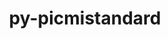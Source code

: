 ---
title: "py-picmistandard"
layout: cache
categories: [package, develop]
meta: {"versions": ["0.29.0"], "compilers": ["gcc@=11.4.0", "gcc@=9.4.0", "oneapi@=2024.2.1"], "oss": ["ubuntu20.04", "ubuntu22.04"], "platforms": ["linux"], "targets": ["neoverse_v1", "neoverse_v2", "ppc64le", "x86_64_v3"], "stacks": ["e4s", "e4s-neoverse-v2", "e4s-neoverse_v1", "e4s-oneapi", "e4s-power", "root"], "num_specs": 26, "num_specs_by_stack": {"root": 26, "e4s-power": 5, "e4s-neoverse_v1": 5, "e4s-neoverse-v2": 6, "e4s": 5, "e4s-oneapi": 5}}
spec_details: [{"hash": "l2pzxxzcjbmoje6efrqxf343myfanzpx", "compiler": "gcc@=9.4.0", "versions": ["0.29.0"], "os": "ubuntu20.04", "platform": "linux", "target": "ppc64le", "variants": ["build_system=python_pip"], "stacks": ["root", "e4s-power"], "size": "-", "tarball": "https://binaries.spack.io/develop/build_cache/linux-ubuntu20.04-ppc64le/gcc-9.4.0/py-picmistandard-0.29.0/linux-ubuntu20.04-ppc64le-gcc-9.4.0-py-picmistandard-0.29.0-l2pzxxzcjbmoje6efrqxf343myfanzpx.spack"}, {"hash": "gop3l3h224n566d4bylwvdto4xzrshfm", "compiler": "gcc@=9.4.0", "versions": ["0.29.0"], "os": "ubuntu20.04", "platform": "linux", "target": "ppc64le", "variants": ["build_system=python_pip"], "stacks": ["root", "e4s-power"], "size": "-", "tarball": "https://binaries.spack.io/develop/build_cache/linux-ubuntu20.04-ppc64le/gcc-9.4.0/py-picmistandard-0.29.0/linux-ubuntu20.04-ppc64le-gcc-9.4.0-py-picmistandard-0.29.0-gop3l3h224n566d4bylwvdto4xzrshfm.spack"}, {"hash": "mt357dskfhq2526zl66kdlhfnxzl7uyx", "compiler": "gcc@=9.4.0", "versions": ["0.29.0"], "os": "ubuntu20.04", "platform": "linux", "target": "ppc64le", "variants": ["build_system=python_pip"], "stacks": ["root", "e4s-power"], "size": "-", "tarball": "https://binaries.spack.io/develop/build_cache/linux-ubuntu20.04-ppc64le/gcc-9.4.0/py-picmistandard-0.29.0/linux-ubuntu20.04-ppc64le-gcc-9.4.0-py-picmistandard-0.29.0-mt357dskfhq2526zl66kdlhfnxzl7uyx.spack"}, {"hash": "c2v6dgbvkxdrvlus7crxdp2iqc6f3hpj", "compiler": "gcc@=9.4.0", "versions": ["0.29.0"], "os": "ubuntu20.04", "platform": "linux", "target": "ppc64le", "variants": ["build_system=python_pip"], "stacks": ["root", "e4s-power"], "size": "-", "tarball": "https://binaries.spack.io/develop/build_cache/linux-ubuntu20.04-ppc64le/gcc-9.4.0/py-picmistandard-0.29.0/linux-ubuntu20.04-ppc64le-gcc-9.4.0-py-picmistandard-0.29.0-c2v6dgbvkxdrvlus7crxdp2iqc6f3hpj.spack"}, {"hash": "tzt7blr4vyf2kavlru4mtd4jzc3dspla", "compiler": "gcc@=9.4.0", "versions": ["0.29.0"], "os": "ubuntu20.04", "platform": "linux", "target": "ppc64le", "variants": ["build_system=python_pip"], "stacks": ["root", "e4s-power"], "size": "-", "tarball": "https://binaries.spack.io/develop/build_cache/linux-ubuntu20.04-ppc64le/gcc-9.4.0/py-picmistandard-0.29.0/linux-ubuntu20.04-ppc64le-gcc-9.4.0-py-picmistandard-0.29.0-tzt7blr4vyf2kavlru4mtd4jzc3dspla.spack"}, {"hash": "ili2jvawxwkmkfme35ty7pskgv7pivsl", "compiler": "gcc@=11.4.0", "versions": ["0.29.0"], "os": "ubuntu22.04", "platform": "linux", "target": "neoverse_v1", "variants": ["build_system=python_pip"], "stacks": ["root", "e4s-neoverse_v1"], "size": "-", "tarball": "https://binaries.spack.io/develop/build_cache/linux-ubuntu22.04-neoverse_v1/gcc-11.4.0/py-picmistandard-0.29.0/linux-ubuntu22.04-neoverse_v1-gcc-11.4.0-py-picmistandard-0.29.0-ili2jvawxwkmkfme35ty7pskgv7pivsl.spack"}, {"hash": "sqayo45mul4jbzywl5j2labtzaw6r7hl", "compiler": "gcc@=11.4.0", "versions": ["0.29.0"], "os": "ubuntu22.04", "platform": "linux", "target": "neoverse_v1", "variants": ["build_system=python_pip"], "stacks": ["root", "e4s-neoverse_v1"], "size": "-", "tarball": "https://binaries.spack.io/develop/build_cache/linux-ubuntu22.04-neoverse_v1/gcc-11.4.0/py-picmistandard-0.29.0/linux-ubuntu22.04-neoverse_v1-gcc-11.4.0-py-picmistandard-0.29.0-sqayo45mul4jbzywl5j2labtzaw6r7hl.spack"}, {"hash": "ioz2c65t5fsravf5uqec3zqqdwfz4ofd", "compiler": "gcc@=11.4.0", "versions": ["0.29.0"], "os": "ubuntu22.04", "platform": "linux", "target": "neoverse_v1", "variants": ["build_system=python_pip"], "stacks": ["root", "e4s-neoverse_v1"], "size": "-", "tarball": "https://binaries.spack.io/develop/build_cache/linux-ubuntu22.04-neoverse_v1/gcc-11.4.0/py-picmistandard-0.29.0/linux-ubuntu22.04-neoverse_v1-gcc-11.4.0-py-picmistandard-0.29.0-ioz2c65t5fsravf5uqec3zqqdwfz4ofd.spack"}, {"hash": "6pvh5vl65qldutp7v5sucyo3pg7jarcm", "compiler": "gcc@=11.4.0", "versions": ["0.29.0"], "os": "ubuntu22.04", "platform": "linux", "target": "neoverse_v1", "variants": ["build_system=python_pip"], "stacks": ["root", "e4s-neoverse_v1"], "size": "-", "tarball": "https://binaries.spack.io/develop/build_cache/linux-ubuntu22.04-neoverse_v1/gcc-11.4.0/py-picmistandard-0.29.0/linux-ubuntu22.04-neoverse_v1-gcc-11.4.0-py-picmistandard-0.29.0-6pvh5vl65qldutp7v5sucyo3pg7jarcm.spack"}, {"hash": "cgztqa4uay3l43s66o7kkblrmgb7z33j", "compiler": "gcc@=11.4.0", "versions": ["0.29.0"], "os": "ubuntu22.04", "platform": "linux", "target": "neoverse_v1", "variants": ["build_system=python_pip"], "stacks": ["root", "e4s-neoverse_v1"], "size": "-", "tarball": "https://binaries.spack.io/develop/build_cache/linux-ubuntu22.04-neoverse_v1/gcc-11.4.0/py-picmistandard-0.29.0/linux-ubuntu22.04-neoverse_v1-gcc-11.4.0-py-picmistandard-0.29.0-cgztqa4uay3l43s66o7kkblrmgb7z33j.spack"}, {"hash": "52oi4yhqbftom6yibhm6iade6d5si4yc", "compiler": "gcc@=11.4.0", "versions": ["0.29.0"], "os": "ubuntu22.04", "platform": "linux", "target": "neoverse_v2", "variants": ["build_system=python_pip"], "stacks": ["root", "e4s-neoverse-v2"], "size": "-", "tarball": "https://binaries.spack.io/develop/build_cache/linux-ubuntu22.04-neoverse_v2/gcc-11.4.0/py-picmistandard-0.29.0/linux-ubuntu22.04-neoverse_v2-gcc-11.4.0-py-picmistandard-0.29.0-52oi4yhqbftom6yibhm6iade6d5si4yc.spack"}, {"hash": "g5xti5fiahg6ijzcwllk4zzdriagqwli", "compiler": "gcc@=11.4.0", "versions": ["0.29.0"], "os": "ubuntu22.04", "platform": "linux", "target": "neoverse_v2", "variants": ["build_system=python_pip"], "stacks": ["root", "e4s-neoverse-v2"], "size": "-", "tarball": "https://binaries.spack.io/develop/build_cache/linux-ubuntu22.04-neoverse_v2/gcc-11.4.0/py-picmistandard-0.29.0/linux-ubuntu22.04-neoverse_v2-gcc-11.4.0-py-picmistandard-0.29.0-g5xti5fiahg6ijzcwllk4zzdriagqwli.spack"}, {"hash": "4t4b6qur6jiiy4opmrdss2fpznznjbhg", "compiler": "gcc@=11.4.0", "versions": ["0.29.0"], "os": "ubuntu22.04", "platform": "linux", "target": "neoverse_v2", "variants": ["build_system=python_pip"], "stacks": ["root", "e4s-neoverse-v2"], "size": "-", "tarball": "https://binaries.spack.io/develop/build_cache/linux-ubuntu22.04-neoverse_v2/gcc-11.4.0/py-picmistandard-0.29.0/linux-ubuntu22.04-neoverse_v2-gcc-11.4.0-py-picmistandard-0.29.0-4t4b6qur6jiiy4opmrdss2fpznznjbhg.spack"}, {"hash": "dvz7ojtr47bbhkzinayxyu5vlujxkm7w", "compiler": "gcc@=11.4.0", "versions": ["0.29.0"], "os": "ubuntu22.04", "platform": "linux", "target": "neoverse_v2", "variants": ["build_system=python_pip"], "stacks": ["root", "e4s-neoverse-v2"], "size": "-", "tarball": "https://binaries.spack.io/develop/build_cache/linux-ubuntu22.04-neoverse_v2/gcc-11.4.0/py-picmistandard-0.29.0/linux-ubuntu22.04-neoverse_v2-gcc-11.4.0-py-picmistandard-0.29.0-dvz7ojtr47bbhkzinayxyu5vlujxkm7w.spack"}, {"hash": "xs7b755o2e537szagegfcbo6uye6fsjy", "compiler": "gcc@=11.4.0", "versions": ["0.29.0"], "os": "ubuntu22.04", "platform": "linux", "target": "neoverse_v2", "variants": ["build_system=python_pip"], "stacks": ["root", "e4s-neoverse-v2"], "size": "-", "tarball": "https://binaries.spack.io/develop/build_cache/linux-ubuntu22.04-neoverse_v2/gcc-11.4.0/py-picmistandard-0.29.0/linux-ubuntu22.04-neoverse_v2-gcc-11.4.0-py-picmistandard-0.29.0-xs7b755o2e537szagegfcbo6uye6fsjy.spack"}, {"hash": "3yqachhk5kvkytl45ax6qtka7dy33wqd", "compiler": "gcc@=11.4.0", "versions": ["0.29.0"], "os": "ubuntu22.04", "platform": "linux", "target": "neoverse_v2", "variants": ["build_system=python_pip"], "stacks": ["root", "e4s-neoverse-v2"], "size": "-", "tarball": "https://binaries.spack.io/develop/build_cache/linux-ubuntu22.04-neoverse_v2/gcc-11.4.0/py-picmistandard-0.29.0/linux-ubuntu22.04-neoverse_v2-gcc-11.4.0-py-picmistandard-0.29.0-3yqachhk5kvkytl45ax6qtka7dy33wqd.spack"}, {"hash": "touc4tfdunpmhhso34nv4jh6aaarczcc", "compiler": "gcc@=11.4.0", "versions": ["0.29.0"], "os": "ubuntu22.04", "platform": "linux", "target": "x86_64_v3", "variants": ["build_system=python_pip"], "stacks": ["e4s", "root"], "size": "-", "tarball": "https://binaries.spack.io/develop/build_cache/linux-ubuntu22.04-x86_64_v3/gcc-11.4.0/py-picmistandard-0.29.0/linux-ubuntu22.04-x86_64_v3-gcc-11.4.0-py-picmistandard-0.29.0-touc4tfdunpmhhso34nv4jh6aaarczcc.spack"}, {"hash": "xv5lt6qmrnuix7h5kgvlmptjviasravg", "compiler": "gcc@=11.4.0", "versions": ["0.29.0"], "os": "ubuntu22.04", "platform": "linux", "target": "x86_64_v3", "variants": ["build_system=python_pip"], "stacks": ["e4s", "root"], "size": "-", "tarball": "https://binaries.spack.io/develop/build_cache/linux-ubuntu22.04-x86_64_v3/gcc-11.4.0/py-picmistandard-0.29.0/linux-ubuntu22.04-x86_64_v3-gcc-11.4.0-py-picmistandard-0.29.0-xv5lt6qmrnuix7h5kgvlmptjviasravg.spack"}, {"hash": "clhum2pghcjxxitnhz32fum2y3ezyd4w", "compiler": "gcc@=11.4.0", "versions": ["0.29.0"], "os": "ubuntu22.04", "platform": "linux", "target": "x86_64_v3", "variants": ["build_system=python_pip"], "stacks": ["e4s", "root"], "size": "-", "tarball": "https://binaries.spack.io/develop/build_cache/linux-ubuntu22.04-x86_64_v3/gcc-11.4.0/py-picmistandard-0.29.0/linux-ubuntu22.04-x86_64_v3-gcc-11.4.0-py-picmistandard-0.29.0-clhum2pghcjxxitnhz32fum2y3ezyd4w.spack"}, {"hash": "27ptkxkfczsqruxpgtipwnx3ve2tj7pc", "compiler": "gcc@=11.4.0", "versions": ["0.29.0"], "os": "ubuntu22.04", "platform": "linux", "target": "x86_64_v3", "variants": ["build_system=python_pip"], "stacks": ["e4s", "root"], "size": "-", "tarball": "https://binaries.spack.io/develop/build_cache/linux-ubuntu22.04-x86_64_v3/gcc-11.4.0/py-picmistandard-0.29.0/linux-ubuntu22.04-x86_64_v3-gcc-11.4.0-py-picmistandard-0.29.0-27ptkxkfczsqruxpgtipwnx3ve2tj7pc.spack"}, {"hash": "dcms2lpxujmins66grottbmxi3j3kf3l", "compiler": "gcc@=11.4.0", "versions": ["0.29.0"], "os": "ubuntu22.04", "platform": "linux", "target": "x86_64_v3", "variants": ["build_system=python_pip"], "stacks": ["e4s", "root"], "size": "-", "tarball": "https://binaries.spack.io/develop/build_cache/linux-ubuntu22.04-x86_64_v3/gcc-11.4.0/py-picmistandard-0.29.0/linux-ubuntu22.04-x86_64_v3-gcc-11.4.0-py-picmistandard-0.29.0-dcms2lpxujmins66grottbmxi3j3kf3l.spack"}, {"hash": "ifhshffpg47yhqcjdmbrupuglqz4ts5t", "compiler": "oneapi@=2024.2.1", "versions": ["0.29.0"], "os": "ubuntu22.04", "platform": "linux", "target": "x86_64_v3", "variants": ["build_system=python_pip"], "stacks": ["e4s-oneapi", "root"], "size": "-", "tarball": "https://binaries.spack.io/develop/build_cache/linux-ubuntu22.04-x86_64_v3/oneapi-2024.2.1/py-picmistandard-0.29.0/linux-ubuntu22.04-x86_64_v3-oneapi-2024.2.1-py-picmistandard-0.29.0-ifhshffpg47yhqcjdmbrupuglqz4ts5t.spack"}, {"hash": "alt3mimkyehp54dsn3myqs7vbos3o2ez", "compiler": "oneapi@=2024.2.1", "versions": ["0.29.0"], "os": "ubuntu22.04", "platform": "linux", "target": "x86_64_v3", "variants": ["build_system=python_pip"], "stacks": ["e4s-oneapi", "root"], "size": "-", "tarball": "https://binaries.spack.io/develop/build_cache/linux-ubuntu22.04-x86_64_v3/oneapi-2024.2.1/py-picmistandard-0.29.0/linux-ubuntu22.04-x86_64_v3-oneapi-2024.2.1-py-picmistandard-0.29.0-alt3mimkyehp54dsn3myqs7vbos3o2ez.spack"}, {"hash": "ot44tn625kz4zzo2iwtmv6bsxn37lud6", "compiler": "oneapi@=2024.2.1", "versions": ["0.29.0"], "os": "ubuntu22.04", "platform": "linux", "target": "x86_64_v3", "variants": ["build_system=python_pip"], "stacks": ["e4s-oneapi", "root"], "size": "-", "tarball": "https://binaries.spack.io/develop/build_cache/linux-ubuntu22.04-x86_64_v3/oneapi-2024.2.1/py-picmistandard-0.29.0/linux-ubuntu22.04-x86_64_v3-oneapi-2024.2.1-py-picmistandard-0.29.0-ot44tn625kz4zzo2iwtmv6bsxn37lud6.spack"}, {"hash": "z4i4gvzh6pdmo4r55fbg2dxnzwaxerqp", "compiler": "oneapi@=2024.2.1", "versions": ["0.29.0"], "os": "ubuntu22.04", "platform": "linux", "target": "x86_64_v3", "variants": ["build_system=python_pip"], "stacks": ["e4s-oneapi", "root"], "size": "-", "tarball": "https://binaries.spack.io/develop/build_cache/linux-ubuntu22.04-x86_64_v3/oneapi-2024.2.1/py-picmistandard-0.29.0/linux-ubuntu22.04-x86_64_v3-oneapi-2024.2.1-py-picmistandard-0.29.0-z4i4gvzh6pdmo4r55fbg2dxnzwaxerqp.spack"}, {"hash": "vgq7ncdvsitr32lk3n2xhlwlrvnm2aiw", "compiler": "oneapi@=2024.2.1", "versions": ["0.29.0"], "os": "ubuntu22.04", "platform": "linux", "target": "x86_64_v3", "variants": ["build_system=python_pip"], "stacks": ["e4s-oneapi", "root"], "size": "-", "tarball": "https://binaries.spack.io/develop/build_cache/linux-ubuntu22.04-x86_64_v3/oneapi-2024.2.1/py-picmistandard-0.29.0/linux-ubuntu22.04-x86_64_v3-oneapi-2024.2.1-py-picmistandard-0.29.0-vgq7ncdvsitr32lk3n2xhlwlrvnm2aiw.spack"}]
---